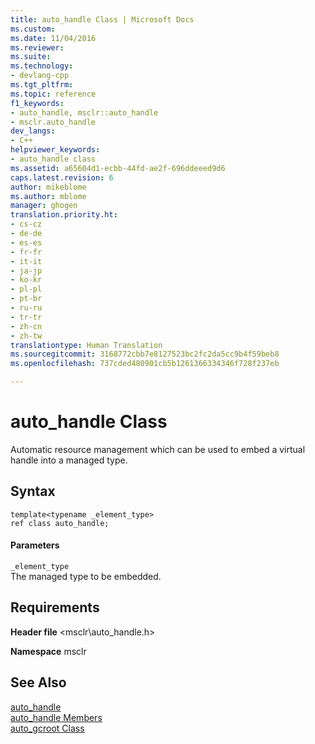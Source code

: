 ```yaml
---
title: auto_handle Class | Microsoft Docs
ms.custom: 
ms.date: 11/04/2016
ms.reviewer: 
ms.suite: 
ms.technology:
- devlang-cpp
ms.tgt_pltfrm: 
ms.topic: reference
f1_keywords:
- auto_handle, msclr::auto_handle
- msclr.auto_handle
dev_langs:
- C++
helpviewer_keywords:
- auto_handle class
ms.assetid: a65604d1-ecbb-44fd-ae2f-696ddeeed9d6
caps.latest.revision: 6
author: mikeblome
ms.author: mblome
manager: ghogen
translation.priority.ht:
- cs-cz
- de-de
- es-es
- fr-fr
- it-it
- ja-jp
- ko-kr
- pl-pl
- pt-br
- ru-ru
- tr-tr
- zh-cn
- zh-tw
translationtype: Human Translation
ms.sourcegitcommit: 3168772cbb7e8127523bc2fc2da5cc9b4f59beb8
ms.openlocfilehash: 737cded480901cb5b1261366334346f728f237eb

---
```

# auto_handle Class
Automatic resource management which can be used to embed a virtual handle into a managed type.  
  
## Syntax  
  
```  
template<typename _element_type>  
ref class auto_handle;  
```  
  
#### Parameters  
 `_element_type`  
 The managed type to be embedded.  
  
## Requirements  
 **Header file** \<msclr\auto_handle.h>  
  
 **Namespace** msclr  
  
## See Also  
 [auto_handle](../dotnet/auto-handle.md)   
 [auto_handle Members](../dotnet/auto-handle-members.md)   
 [auto_gcroot Class](../dotnet/auto-gcroot-class.md)


<!--HONumber=Jan17_HO2-->


